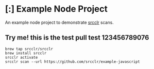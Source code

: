 # [:] Example Node Project

An example node project to demonstrate [srcclr](https://www.srcclr.com) scans.


## Try me! this is the test pull test 123456789076


```
brew tap srcclr/srcclr
brew install srcclr
srcclr activate
srcclr scan --url https://github.com/srcclr/example-javascript
```
